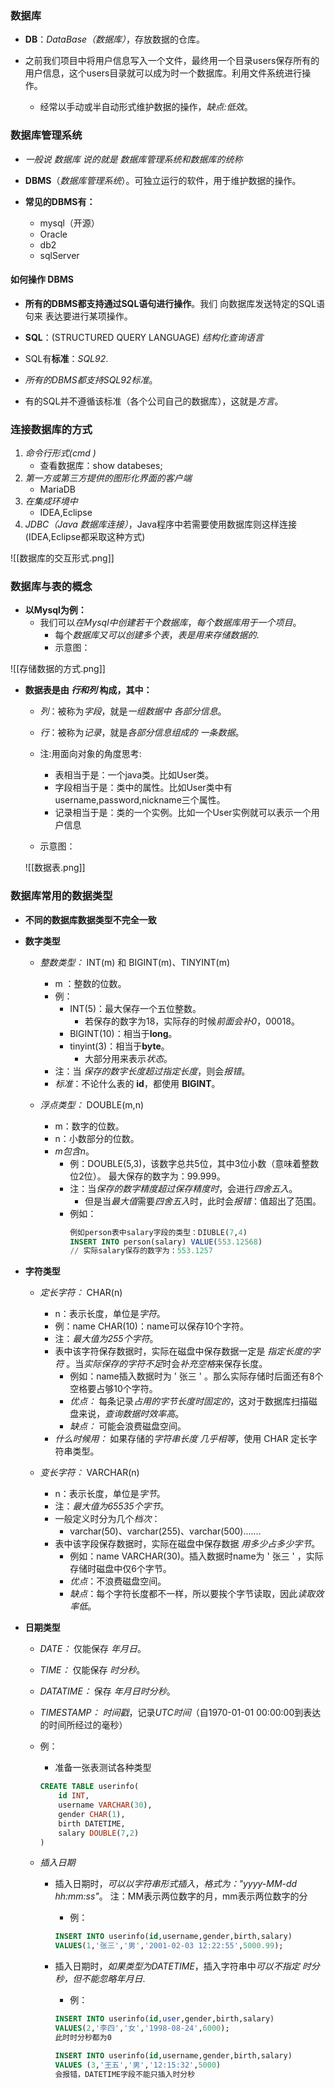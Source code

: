  

### 数据库

- **DB**：*DataBase（数据库）*，存放数据的仓库。

- 之前我们项目中将用户信息写入一个文件，最终用一个目录users保存所有的用户信息，这个users目录就可以成为时一个数据库。利用文件系统进行操作。
  - 经常以手动或半自动形式维护数据的操作，*缺点:低效*。



### 数据库管理系统

- *一般说 数据库 说的就是 数据库管理系统和数据库的统称*

- **DBMS**（*数据库管理系统*）。可独立运行的软件，用于维护数据的操作。

- **常见的DBMS有：**
  - mysql（开源）
  - Oracle
  - db2
  - sqlServer



#### 如何操作 DBMS

- **所有的DBMS都支持通过SQL语句进行操作**。我们 向数据库发送特定的SQL语句来 表达要进行某项操作。

- **SQL**：(STRUCTURED  QUERY  LANGUAGE)      *结构化查询语言*
- SQL有**标准**：*SQL92*.
- *所有的DBMS都支持SQL92标准*。

- 有的SQL并不遵循该标准（各个公司自己的数据库），这就是*方言*。



### 连接数据库的方式

1. *命令行形式(cmd )*
   - 查看数据库：show databeses; 
2. *第一方或第三方提供的图形化界面的客户端*
   - MariaDB
3. *在集成环境中*
   - IDEA,Eclipse
4. *JDBC（Java  数据库连接）*，Java程序中若需要使用数据库则这样连接(IDEA,Eclipse都采取这种方式)

![[数据库的交互形式.png]]



### 数据库与表的概念

- **以Mysql为例：**
  - 我们可以*在Mysql中创建若干个数据库*，*每个数据库用于一个项目*。
    - 每个*数据库又可以创建多个表*，*表是用来存储数据的*.
    - 示意图：

![[存储数据的方式.png]]


 - **数据表是由  *行和列*  构成，其中：**
    - *列*：被称为*字段*，就是*一组数据中  各部分信息*。
    - *行*：被称为*记录*，就是*各部分信息组成的  一条数据*。
    
    - 注:用面向对象的角度思考:
        - 表相当于是：一个java类。比如User类。
        - 字段相当于是：类中的属性。比如User类中有username,password,nickname三个属性。
        - 记录相当于是：类的一个实例。比如一个User实例就可以表示一个用户信息
   
    - 示意图：
    
	![[数据表.png]]



### 数据库常用的数据类型

- **不同的数据库数据类型不完全一致**

- **数字类型**
    - *整数类型：* INT(m) 和 BIGINT(m)、TINYINT(m)
        - m ：整数的位数。
        - 例：
            - INT(5)：最大保存一个五位整数。
                - 若保存的数字为18，实际存的时候*前面会补0*，00018。
            - BIGINT(10)：相当于**long**。
            - tinyint(3)：相当于**byte**。
                - 大部分用来表示*状态*。
        - 注：当 *保存的数字长度超过指定长度*，则会*报错*。
        - *标准*：不论什么表的 **id**，都使用 **BIGINT**。
        
    - *浮点类型：* DOUBLE(m,n)
        - m：数字的位数。
        - n：小数部分的位数。
        - *m包含n*。
            - 例：DOUBLE(5,3)，该数字总共5位，其中3位小数（意味着整数位2位）。
               最大保存的数字为：99.999。
            - 注：当*保存的数字精度超过保存精度时*，会进行*四舍五入*。
                - 但是当*最大值*需要*四舍五入*时，此时会*报错*：值超出了范围。
            - 例如：
                ```sql
                例如person表中salary字段的类型：DIUBLE(7,4)
                INSERT INTO person(salary) VALUE(553.12568)
                // 实际salary保存的数字为：553.1257
                ```


- **字符类型**
    - *定长字符：* CHAR(n)
        - n：表示长度，单位是*字符*。
        - 例：name  CHAR(10)：name可以保存10个字符。
        - 注：*最大值为255个字符*。
        - 表中该字符保存数据时，实际在磁盘中保存数据一定是 *指定长度的字符* 。当*实际保存的字符不足*时会*补充空格*来保存长度。
            - 例如：name插入数据时为 ' 张三 ' 。那么实际存储时后面还有8个空格要占够10个字符。 
            - *优点：* 每条记录*占用的字节长度时固定的*，这对于数据库扫描磁盘来说，*查询数据时效率高*。
            - *缺点：* 可能会浪费磁盘空间。
        - *什么时候用：* 如果存储的*字符串长度 几乎相等*，使用 CHAR 定长字符串类型。
    
    - *变长字符：* VARCHAR(n)
        - n：表示长度，单位是*字节*。
        - 注：*最大值为65535个字节*。
        - 一般定义时分为几个*档次*：
            - varchar(50)、varchar(255)、varchar(500).......
        - 表中该字段保存数据时，实际在磁盘中保存数据 *用多少占多少字节*。
            - 例如：name  VARCHAR(30)。插入数据时name为 ' 张三 ' ，实际存储时磁盘中仅6个字节。
            - *优点*：不浪费磁盘空间。
            - *缺点*：每个字符长度都不一样，所以要挨个字节读取，因此*读取效率低*。


- **日期类型**
    - *DATE：* 仅能保存 *年月日*。
    - *TIME：* 仅能保存 *时分秒*。
    - *DATATIME：* 保存 *年月日时分秒*。
    - *TIMESTAMP：* *时间戳*，记录*UTC时间*（自1970-01-01 00:00:00到表达的时间所经过的毫秒）
    - 例：
        - 准备一张表测试各种类型
        ```sql
        CREATE TABLE userinfo(
	        id INT,
	        username VARCHAR(30),
	        gender CHAR(1),
	        birth DATETIME,
	        salary DOUBLE(7,2)
        )
	    ```
	
    - *插入日期*
        - 插入日期时，*可以以字符串形式插入*，*格式为："yyyy-MM-dd hh:mm:ss"*。
          注：MM表示两位数字的月，mm表示两位数字的分
            - 例：
            ```sql
            INSERT INTO userinfo(id,username,gender,birth,salary)
            VALUES(1,'张三','男','2001-02-03 12:22:55',5000.99);
            ```
        
        - 插入日期时，*如果类型为DATETIME*，插入字符串中*可以不指定 时分秒，但不能忽略年月日*.
            - 例：
            ```sql
            INSERT INTO userinfo(id,user,gender,birth,salary)
            VALUES(2,'李四','女','1998-08-24',6000);
            此时时分秒都为0
            
            INSERT INTO userinfo(id,username,gender,birth,salary)  
            VALUES (3,'王五','男','12:15:32',5000)  
            会报错，DATETIME字段不能只插入时分秒
            ```



